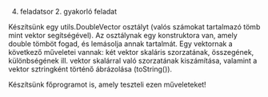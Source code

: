 4. feladatsor 2. gyakorló feladat

Készítsünk egy utils.DoubleVector osztályt (valós számokat tartalmazó tömb mint vektor segítségével). Az osztálynak egy konstruktora van, amely double tömböt fogad, és lemásolja annak tartalmát. Egy vektornak a következő műveletei vannak: két vektor skaláris szorzatának, összegének, különbségének ill. vektor skalárral való szorzatának kiszámítása, valamint a vektor sztringként történő ábrázolása (toString()).

Készítsünk főprogramot is, amely teszteli ezen műveleteket!

